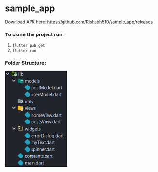 # sample_app

Download APK here: https://github.com/Rishabh510/sample_app/releases

### To clone the project run:
1. ```flutter pub get```
2. ```flutter run```

### Folder Structure:
<img src="https://github.com/Rishabh510/sample_app/blob/master/Capture.PNG">
 
